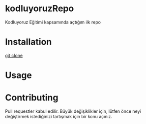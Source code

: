 # kodluyoruzRepo
Kodluyoruz Eğitimi kapsamında açtığım ilk repo

# Installation
[git clone](https://github.com/Miracky/kodluyoruzRepo/blob/main/README.md)

# Usage


# Contributing
Pull requestler kabul edilir. Büyük değişiklikler için, lütfen önce neyi değiştirmek istediğinizi tartışmak için bir konu açınız.
